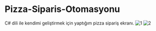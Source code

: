 # Pizza-Siparis-Otomasyonu
C# dili ile kendimi geliştirmek için yaptığım pizza sipariş ekranı.
![1](https://user-images.githubusercontent.com/91004987/134762355-7396ac05-76b2-4d86-9975-156399f80fde.JPG)
![2](https://user-images.githubusercontent.com/91004987/134762356-0e255612-6d13-447a-a8d1-27ce2a7a3b99.JPG)
